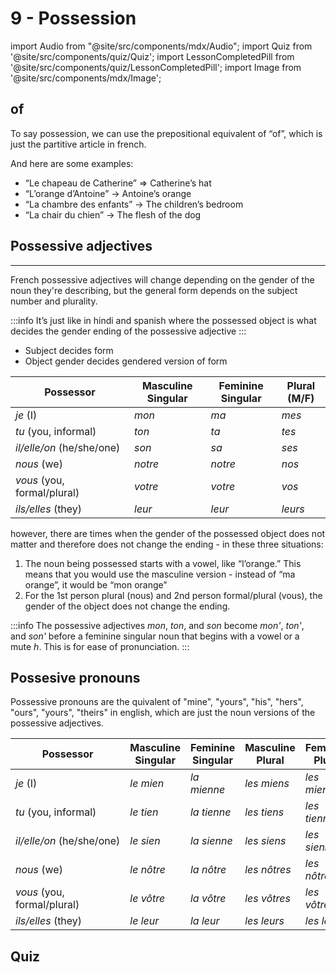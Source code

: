 # 9 - Possession

import Audio from "@site/src/components/mdx/Audio";
import Quiz from '@site/src/components/quiz/Quiz';
import LessonCompletedPill from '@site/src/components/quiz/LessonCompletedPill';
import Image from '@site/src/components/mdx/Image';

<LessonCompletedPill lessonName="a1-9" />

## of

To say possession, we can use the prepositional equivalent of “of”, which is just the partitive article in french.

And here are some examples:

- “Le chapeau de Catherine” ⇒ Catherine’s hat
- “L’orange d’Antoine” → Antoine’s orange
- “La chambre des enfants” → The children’s bedroom
- “La chair du chien” → The flesh of the dog

## Possessive adjectives

---

French possessive adjectives will change depending on the gender of the noun they're describing, but the general form depends on the subject number and plurality.

:::info
It’s just like in hindi and spanish where the possessed object is what decides the gender ending of the possessive adjective
:::

- Subject decides form
- Object gender decides gendered version of form

| **Possessor**               | **Masculine Singular** | **Feminine Singular** | **Plural (M/F)** |
| --------------------------- | ---------------------- | --------------------- | ---------------- |
| *je* (I)                    | _mon_                  | _ma_                  | _mes_            |
| *tu* (you, informal)        | _ton_                  | _ta_                  | _tes_            |
| *il/elle/on* (he/she/one)   | _son_                  | _sa_                  | _ses_            |
| *nous* (we)                 | _notre_                | _notre_               | _nos_            |
| *vous* (you, formal/plural) | _votre_                | _votre_               | _vos_            |
| *ils/elles* (they)          | _leur_                 | _leur_                | _leurs_          |

however, there are times when the gender of the possessed object does not matter and therefore does not change the ending - in these three situations:

1. The noun being possessed starts with a vowel, like “l’orange.” This means that you would use the masculine version - instead of “ma orange”, it would be “mon orange”
2. For the 1st person plural (nous) and 2nd person formal/plural (vous), the gender of the object does not change the ending.

:::info
The possessive adjectives *mon*, *ton*, and *son* become *mon'*, *ton'*, and *son'* before a feminine singular noun that begins with a vowel or a mute *h*. This is for ease of pronunciation.
:::

## Possesive pronouns

Possessive pronouns are the quivalent of "mine", "yours", "his", "hers", "ours", "yours", "theirs" in english, which are just the noun versions of the possessive adjectives.

| **Possessor**               | **Masculine Singular** | **Feminine Singular** | **Masculine Plural** | **Feminine Plural** |
| --------------------------- | ---------------------- | --------------------- | -------------------- | ------------------- |
| *je* (I)                    | _le mien_              | _la mienne_           | _les miens_          | _les miennes_       |
| *tu* (you, informal)        | _le tien_              | _la tienne_           | _les tiens_          | _les tiennes_       |
| *il/elle/on* (he/she/one)   | _le sien_              | _la sienne_           | _les siens_          | _les siennes_       |
| *nous* (we)                 | _le nôtre_             | _la nôtre_            | _les nôtres_         | _les nôtres_        |
| *vous* (you, formal/plural) | _le vôtre_             | _la vôtre_            | _les vôtres_         | _les vôtres_        |
| *ils/elles* (they)          | _le leur_              | _la leur_             | _les leurs_          | _les leurs_         |

## Quiz

<Quiz exerciseName="possession" />
